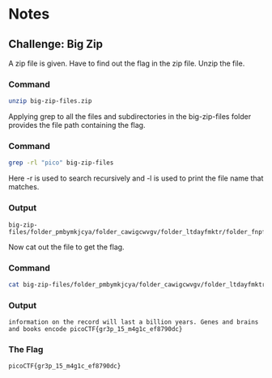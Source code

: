 # Notes

## Challenge: Big Zip

A zip file is given. Have to find out the flag in the zip file.
Unzip the file.

### Command

```bash
unzip big-zip-files.zip
```

Applying grep to all the files and subdirectories in the big-zip-files folder provides the file path containing the flag.

### Command

```bash
grep -rl "pico" big-zip-files
```

Here -r is used to search recursively and -l is used to print the file name that matches.

### Output

```
big-zip-files/folder_pmbymkjcya/folder_cawigcwvgv/folder_ltdayfmktr/folder_fnpfclfyee/whzxrpivpqld.txt
```

Now cat out the file to get the flag.

### Command

```bash
cat big-zip-files/folder_pmbymkjcya/folder_cawigcwvgv/folder_ltdayfmktr/folder_fnpfclfyee/whzxrpivpqld.txt
```

### Output

```
information on the record will last a billion years. Genes and brains and books encode picoCTF{gr3p_15_m4g1c_ef8790dc}
```

### The Flag

```
picoCTF{gr3p_15_m4g1c_ef8790dc}
```
